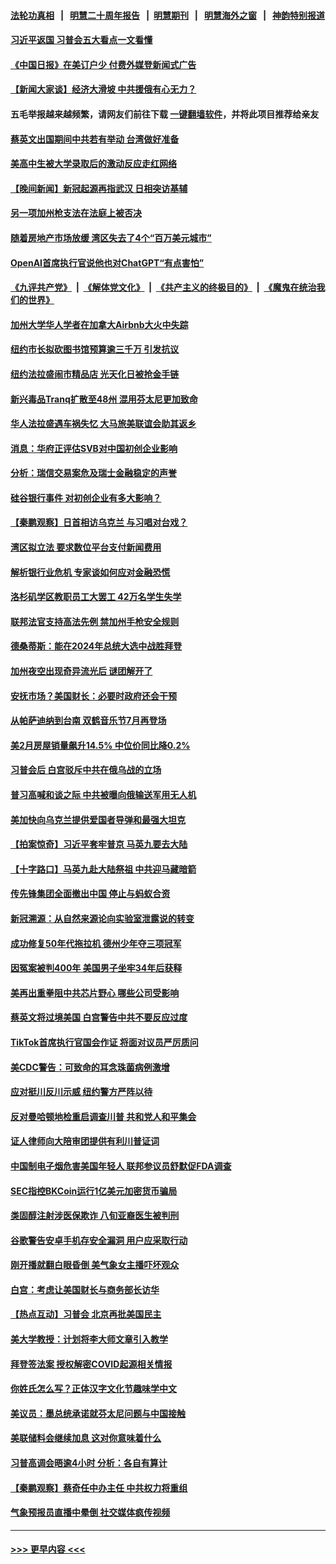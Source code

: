 #### [法轮功真相](https://github.com/gfw-breaker/truth/blob/master/README.md?t=0) &nbsp;&nbsp;|&nbsp;&nbsp; [明慧二十周年报告](https://github.com/gfw-breaker/mh-reports/blob/master/README.md?t=0) &nbsp;&nbsp;|&nbsp;&nbsp;[明慧期刊](https://github.com/gfw-breaker/mh-qikan) &nbsp;&nbsp;|&nbsp;&nbsp; [明慧海外之窗](https://github.com/gfw-breaker/mh-news/blob/master/README.md?t=0) &nbsp;&nbsp;|&nbsp;&nbsp; [神韵特别报道](https://github.com/gfw-breaker/mh-news/blob/master/shenyun.md?t=0)
#### [习近平返国 习普会五大看点一文看懂](../pages/nsc412/n13956043.md?t=03230043) 
#### [《中国日报》在美订户少 付费外媒登新闻式广告](../pages/nsc412/n13955663.md?t=03230043) 
#### [【新闻大家谈】经济大滑坡 中共援俄有心无力？](../pages/nsc412/n13955771.md?t=03230043) 
#### 五毛举报越来越频繁，请网友们前往下载 [一键翻墙软件](https://github.com/gfw-breaker/ssr-accounts)，并将此项目推荐给亲友
#### [蔡英文出国期间中共若有举动 台湾做好准备](../pages/nsc412/n13955917.md?t=03230043) 
#### [美高中生被大学录取后的激动反应走红网络](../pages/nsc412/n13955913.md?t=03230043) 
#### [【晚间新闻】新冠起源再指武汉 日相突访基辅](../pages/nsc412/n13955692.md?t=03230043) 
#### [另一项加州枪支法在法庭上被否决](../pages/nsc412/n13955755.md?t=03230043) 
#### [随着房地产市场放缓 湾区失去了4个“百万美元城市”](../pages/nsc412/n13955750.md?t=03230043) 
#### [OpenAI首席执行官说他也对ChatGPT“有点害怕”](../pages/nsc412/n13955744.md?t=03230043) 
#### [《九评共产党》](https://github.com/begood0513/9ping.md/blob/master/README.md) &nbsp;|&nbsp; [《解体党文化》](../../../../jtdwh.md/blob/master/README.md)  &nbsp;|&nbsp; [《共产主义的终极目的》](../../../../gczydzjmd.md/blob/master/README.md) &nbsp;|&nbsp; [《魔鬼在统治我们的世界》](../../../../mgztzwmdsj.md/blob/master/README.md) 
#### [加州大学华人学者在加拿大Airbnb大火中失踪](../pages/nsc412/n13955716.md?t=03230043) 
#### [纽约市长拟砍图书馆预算逾三千万 引发抗议](../pages/nsc412/n13955633.md?t=03230043) 
#### [纽约法拉盛闹市精品店 光天化日被抢金手链](../pages/nsc412/n13955659.md?t=03230043) 
#### [新兴毒品Tranq扩散至48州 混用芬太尼更加致命](../pages/nsc412/n13955657.md?t=03230043) 
#### [华人法拉盛遇车祸失忆 大马旅美联谊会助其返乡](../pages/nsc412/n13955653.md?t=03230043) 
#### [消息：华府正评估SVB对中国初创企业影响](../pages/nsc412/n13955616.md?t=03230043) 
#### [分析：瑞信交易案危及瑞士金融稳定的声誉](../pages/nsc412/n13955510.md?t=03230043) 
#### [硅谷银行事件 对初创企业有多大影响？](../pages/nsc412/n13955670.md?t=03230043) 
#### [【秦鹏观察】日首相访乌克兰 与习唱对台戏？](../pages/nsc412/n13955451.md?t=03230043) 
#### [湾区拟立法 要求数位平台支付新闻费用](../pages/nsc412/n13955618.md?t=03230043) 
#### [解析银行业危机 专家谈如何应对金融恐慌](../pages/nsc412/n13955601.md?t=03230043) 
#### [洛杉矶学区教职员工大罢工 42万名学生失学](../pages/nsc412/n13955575.md?t=03230043) 
#### [联邦法官支持高法先例 禁加州手枪安全规则](../pages/nsc412/n13955566.md?t=03230043) 
#### [德桑蒂斯：能在2024年总统大选中战胜拜登](../pages/nsc412/n13955467.md?t=03230043) 
#### [加州夜空出现奇异流光后 谜团解开了](../pages/nsc412/n13955536.md?t=03230043) 
#### [安抚市场？美国财长：必要时政府还会干预](../pages/nsc412/n13955464.md?t=03230043) 
#### [从帕萨迪纳到台南 双鹤音乐节7月再登场](../pages/nsc412/n13955503.md?t=03230043) 
#### [美2月房屋销量飙升14.5% 中位价同比降0.2%](../pages/nsc412/n13955457.md?t=03230043) 
#### [习普会后 白宫驳斥中共在俄乌战的立场](../pages/nsc412/n13955353.md?t=03230043) 
#### [普习高喊和谈之际 中共被曝向俄输送军用无人机](../pages/nsc412/n13955315.md?t=03230043) 
#### [美加快向乌克兰提供爱国者导弹和最强大坦克](../pages/nsc412/n13955323.md?t=03230043) 
#### [【拍案惊奇】习近平套牢普京 马英九要去大陆](../pages/nsc412/n13955310.md?t=03230043) 
#### [【十字路口】马英九赴大陆祭祖 中共迎马藏暗箭](../pages/nsc412/n13955304.md?t=03230043) 
#### [传先锋集团全面撤出中国 停止与蚂蚁合资](../pages/nsc412/n13955259.md?t=03230043) 
#### [新冠溯源：从自然来源论向实验室泄露说的转变](../pages/nsc412/n13954755.md?t=03230043) 
#### [成功修复50年代拖拉机 德州少年夺三项冠军](../pages/nsc412/n13954963.md?t=03230043) 
#### [因冤案被判400年 美国男子坐牢34年后获释](../pages/nsc412/n13955029.md?t=03230043) 
#### [美再出重拳阻中共芯片野心 哪些公司受影响](../pages/nsc412/n13955288.md?t=03230043) 
#### [蔡英文将过境美国 白宫警告中共不要反应过度](../pages/nsc412/n13955292.md?t=03230043) 
#### [TikTok首席执行官国会作证 将面对议员严厉质问](../pages/nsc412/n13955224.md?t=03230043) 
#### [美CDC警告：可致命的耳念珠菌病例激增](../pages/nsc412/n13955015.md?t=03230043) 
#### [应对挺川反川示威 纽约警方严阵以待](../pages/nsc412/n13954897.md?t=03230043) 
#### [反对曼哈顿地检重启调查川普 共和党人和平集会](../pages/nsc412/n13954899.md?t=03230043) 
#### [证人律师向大陪审团提供有利川普证词](../pages/nsc412/n13954895.md?t=03230043) 
#### [中国制电子烟危害美国年轻人 联邦参议员舒默促FDA调查](../pages/nsc412/n13954856.md?t=03230043) 
#### [SEC指控BKCoin运行1亿美元加密货币骗局](../pages/nsc412/n13954846.md?t=03230043) 
#### [类固醇注射涉医保欺诈 八旬亚裔医生被判刑](../pages/nsc412/n13954858.md?t=03230043) 
#### [谷歌警告安卓手机存安全漏洞 用户应采取行动](../pages/nsc412/n13954753.md?t=03230043) 
#### [刚开播就翻白眼昏倒 美气象女主播吓坏观众](../pages/nsc412/n13954825.md?t=03230043) 
#### [白宫：考虑让美国财长与商务部长访华](../pages/nsc412/n13954887.md?t=03230043) 
#### [【热点互动】习普会 北京再批美国民主](../pages/nsc412/n13954705.md?t=03230043) 
#### [美大学教授：计划将李大师文章引入教学](../pages/nsc412/n13954777.md?t=03230043) 
#### [拜登签法案 授权解密COVID起源相关情报](../pages/nsc412/n13954813.md?t=03230043) 
#### [你姓氏怎么写？正体汉字文化节趣味学中文](../pages/nsc412/n13954754.md?t=03230043) 
#### [美议员：墨总统承诺就芬太尼问题与中国接触](../pages/nsc412/n13954711.md?t=03230043) 
#### [美联储料会继续加息 这对你意味着什么](../pages/nsc412/n13954694.md?t=03230043) 
#### [习普高调会晤逾4小时 分析：各自有算计](../pages/nsc412/n13954594.md?t=03230043) 
#### [【秦鹏观察】蔡奇任中办主任 中共权力将重组](../pages/nsc412/n13954678.md?t=03230043) 
#### [气象预报员直播中晕倒 社交媒体疯传视频](../pages/nsc412/n13954712.md?t=03230043) 

----
#### [ >>> 更早内容 <<< ](../indexes/nsc412-earlier.md)
